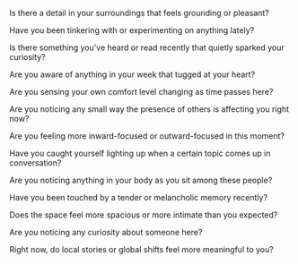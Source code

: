 Is there a detail in your surroundings that feels grounding or pleasant?

Have you been tinkering with or experimenting on anything lately?

Is there something you’ve heard or read recently that quietly sparked your curiosity?

Are you aware of anything in your week that tugged at your heart?

Are you sensing your own comfort level changing as time passes here?

Are you noticing any small way the presence of others is affecting you right now?


Are you feeling more inward-focused or outward-focused in this moment?

Have you caught yourself lighting up when a certain topic comes up in conversation?

Are you noticing anything in your body as you sit among these people?

Have you been touched by a tender or melancholic memory recently?

Does the space feel more spacious or more intimate than you expected?

Are you noticing any curiosity about someone here?




Right now, do local stories or global shifts feel more meaningful to you?
